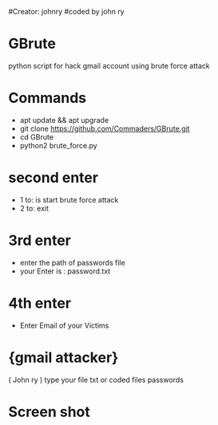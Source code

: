 #Creator: johnry
#coded by john ry

# GBrute
python script for hack gmail account 
using brute force attack

# Commands
- apt update && apt upgrade
- git clone https://github.com/Commaders/GBrute.git 
- cd GBrute 
- python2 brute_force.py 

# second enter 
- 1 to: is start brute force attack
- 2 to: exit
# 3rd enter
- enter the path of passwords file
- your Enter is : password.txt
# 4th enter
- Enter Email of your Victims


# {gmail attacker}
   (  John ry   )
   type your file txt
   or coded files passwords

# Screen shot
